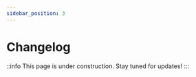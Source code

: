 ```yaml
---
sidebar_position: 3
---
```


# Changelog

::info
This page is under construction. Stay tuned for updates!
:::